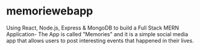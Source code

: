 # memoriewebapp
 
Using React, Node.js, Express & MongoDB to build a Full Stack MERN Application-
The App is called "Memories" and it is a simple social media app that allows users to post interesting events that happened in their lives.
